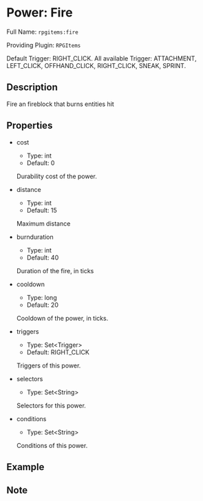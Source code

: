# Power: Fire

<!-- This file is generated ingame by `/rpgitem gen-wiki`. -->
<!-- Please only edit between "beginCustomXXXX" and "endCustomXXXX".  -->
<!-- If you want to edit description of this power or property, -->
<!-- please edit corresponding section in "resources/lang/en_US.yml" -->

Full Name: `rpgitems:fire`

Providing Plugin: `RPGItems`

Default Trigger: RIGHT_CLICK.
All available Trigger: ATTACHMENT, LEFT_CLICK, OFFHAND_CLICK, RIGHT_CLICK, SNEAK, SPRINT.

<!-- beginCustomHeader -->
<!-- endCustomHeader -->

## Description

Fire an fireblock that burns entities hit
<!-- beginCustomDescription -->
<!-- endCustomDescription -->

## Properties

* cost

  * Type: int
  * Default: 0

  Durability cost of the power.

* distance

  * Type: int
  * Default: 15

  Maximum distance

* burnduration

  * Type: int
  * Default: 40

  Duration of the fire, in ticks

* cooldown

  * Type: long
  * Default: 20

  Cooldown of the power, in ticks.

* triggers

  * Type: Set&lt;Trigger&gt;
  * Default: RIGHT_CLICK

  Triggers of this power.

* selectors

  * Type: Set&lt;String&gt;

  Selectors for this power.

* conditions

  * Type: Set&lt;String&gt;

  Conditions of this power.

<!-- beginCustomProperties -->
<!-- endCustomProperties -->

## Example

<!-- beginCustomExample -->
<!-- endCustomExample -->

## Note

<!-- beginCustomNote -->
<!-- endCustomNote -->